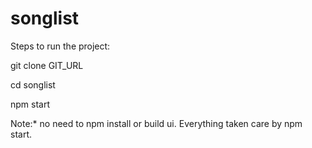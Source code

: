 # songlist

Steps to run the project:

 git clone GIT_URL
 
 cd songlist
 
 npm start
 
 Note:* no need to npm install or build ui. Everything taken care by npm start.
